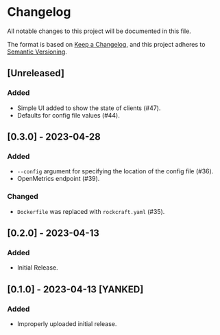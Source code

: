 # Changelog

All notable changes to this project will be documented in this file.

The format is based on [Keep a Changelog](https://keepachangelog.com/en/1.1.0/),
and this project adheres to [Semantic Versioning](https://semver.org/spec/v2.0.0.html).

## [Unreleased]

### Added

- Simple UI added to show the state of clients (#47).
- Defaults for config file values (#44).

## [0.3.0] - 2023-04-28

### Added

- `--config` argument for specifying the location of the config file (#36).
- OpenMetrics endpoint (#39).

### Changed

- `Dockerfile` was replaced with `rockcraft.yaml` (#35).

## [0.2.0] - 2023-04-13

### Added

- Initial Release.

## [0.1.0] - 2023-04-13 [YANKED]

### Added

- Improperly uploaded initial release.

